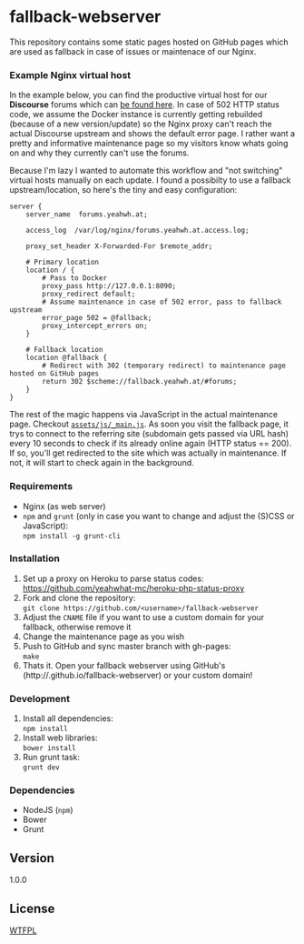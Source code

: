 fallback-webserver
==================

This repository contains some static pages hosted on GitHub pages which are used as fallback in case of issues or maintenace of our Nginx.

### Example Nginx virtual host

In the example below, you can find the productive virtual host for our **Discourse** forums which can [be found here](http://forums.yeahwh.at). In case of 502 HTTP status code, we assume the Docker instance is currently getting rebuilded (because of a new version/update) so the Nginx proxy can't reach the actual Discourse upstream and shows the default error page. I rather want a pretty and informative maintenance page so my visitors know whats going on and why they currently can't use the forums.

Because I'm lazy I wanted to automate this workflow and "not switching" virtual hosts manually on each update. I found a possibilty to use a fallback upstream/location, so here's the tiny and easy configuration:    

```
server {
    server_name  forums.yeahwh.at;

    access_log  /var/log/nginx/forums.yeahwh.at.access.log;

    proxy_set_header X-Forwarded-For $remote_addr;

    # Primary location
    location / {
        # Pass to Docker
        proxy_pass http://127.0.0.1:8090;
        proxy_redirect default;
        # Assume maintenance in case of 502 error, pass to fallback upstream
        error_page 502 = @fallback;
        proxy_intercept_errors on;
    }

    # Fallback location
    location @fallback {
        # Redirect with 302 (temporary redirect) to maintenance page hosted on GitHub pages
        return 302 $scheme://fallback.yeahwh.at/#forums;
    }
}
```

The rest of the magic happens via JavaScript in the actual maintenance page. Checkout [`assets/js/_main.js`](assets/js/_main.js). As soon you visit the fallback page, it trys to connect to the referring site (subdomain gets passed via URL hash) every 10 seconds to check if its already online again (HTTP status == 200). If so, you'll get redirected to the site which was actually in maintenance. If not, it will start to check again in the background.

### Requirements

* Nginx (as web server)
* `npm` and `grunt` (only in case you want to change and adjust the (S)CSS or JavaScript):  
  `npm install -g grunt-cli`

### Installation

1. Set up a proxy on Heroku to parse status codes:  
  https://github.com/yeahwhat-mc/heroku-php-status-proxy
2. Fork and clone the repository:  
  `git clone https://github.com/<username>/fallback-webserver`
3. Adjust the `CNAME` file if you want to use a custom domain for your fallback, otherwise remove it
4. Change the maintenance page as you wish
5. Push to GitHub and sync master branch with gh-pages:  
  `make`
5. Thats it. Open your fallback webserver using GitHub's (http://<username>.github.io/fallback-webserver) or your custom domain! 

### Development

1. Install all dependencies:  
  `npm install`
2. Install web libraries:  
  `bower install`
3. Run grunt task:  
  `grunt dev`

### Dependencies

* NodeJS (`npm`)
* Bower
* Grunt

## Version

1.0.0

## License

[WTFPL](LICENSE)
